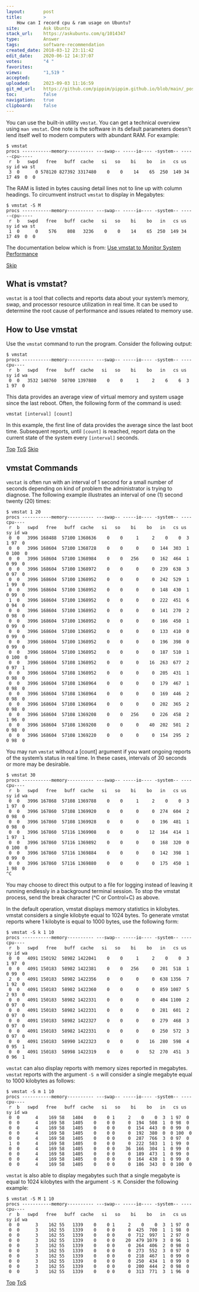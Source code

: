 ```yaml
---
layout:       post
title:        >
    How can I record cpu & ram usage on Ubuntu?
site:         Ask Ubuntu
stack_url:    https://askubuntu.com/q/1014347
type:         Answer
tags:         software-recommendation
created_date: 2018-03-12 23:11:42
edit_date:    2020-06-12 14:37:07
votes:        "4 "
favorites:    
views:        "1,519 "
accepted:     
uploaded:     2023-09-03 11:16:59
git_md_url:   https://github.com/pippim/pippim.github.io/blob/main/_posts/2018/2018-03-12-How-can-I-record-cpu-_-ram-usage-on-Ubuntu_.md
toc:          false
navigation:   true
clipboard:    false
---
```


You can use the built-in utility `vmstat`. You can get a technical overview using `man vmstat`. One note is the software in its default parameters doesn't lend itself well to modern computers with abundant RAM. For example:

``` 
$ vmstat 
procs -----------memory---------- ---swap-- -----io---- -system-- ------cpu-----
 r  b   swpd   free   buff  cache   si   so    bi    bo   in   cs us sy id wa st
 3  0      0 578120 827392 3317480    0    0    14    65  250  149 34 17 49  0  0
```

The RAM is listed in bytes causing detail lines not to line up with column headings. To circumvent instruct `vmstat` to display in Megabytes:

``` 
$ vmstat -S M
procs -----------memory---------- ---swap-- -----io---- -system-- ------cpu-----
 r  b   swpd   free   buff  cache   si   so    bi    bo   in   cs us sy id wa st
 1  0      0    576    808   3236    0    0    14    65  250  149 34 17 49  0  0
```

The documentation below which is from: [Use vmstat to Monitor System Performance][1]


<a id="hdr1"></a>
<div class="hdr-bar">  <a href="#hdr2">Skip</a></div>

## What is vmstat?

`vmstat` is a tool that collects and reports data about your system’s memory, swap, and processor resource utilization in real time. It can be used to determine the root cause of performance and issues related to memory use.

## How to Use vmstat

Use the `vmstat` command to run the program. Consider the following output:

``` 
$ vmstat
procs -----------memory---------- ---swap-- -----io---- -system-- ----cpu----
 r  b   swpd   free   buff  cache   si   so    bi    bo   in   cs us sy id wa
 0  0   3532 148760  50700 1397880    0    0     1     2    6    6  3  1 97  0
```

This data provides an average view of virtual memory and system usage since the last reboot. Often, the following form of the command is used:

``` 
vmstat [interval] [count]
```

In this example, the first line of data provides the average since the last boot time. Subsequent reports, until `[count]` is reached, report data on the current state of the system every `[interval]` seconds.


<a id="hdr2"></a>
<div class="hdr-bar">  <a href="#">Top</a>  <a href="#hdr1">ToS</a>  <a href="#hdr3">Skip</a></div>

## vmstat Commands

`vmstat` is often run with an interval of 1 second for a small number of seconds depending on kind of problem the administrator is trying to diagnose. The following example illustrates an interval of one (1) second twenty (20) times:

``` 
$ vmstat 1 20
procs -----------memory---------- ---swap-- -----io---- -system-- ----cpu----
 r  b   swpd   free   buff  cache   si   so    bi    bo   in   cs us sy id wa
 0  0   3996 168488  57100 1368636    0    0     1     2    0    0  3  1 97  0
 0  0   3996 168604  57100 1368728    0    0     0     0  144  303  1  0 100  0
 0  0   3996 168604  57100 1368984    0    0   256     0  162  464  1  0 99  0
 0  0   3996 168604  57100 1368972    0    0     0     0  239  638  3  0 97  0
 0  0   3996 168604  57100 1368952    0    0     0     0  242  529  1  1 99  0
 0  0   3996 168604  57100 1368952    0    0     0     0  148  430  1  0 99  0
 1  0   3996 168604  57100 1368952    0    0     0     0  222  451  6  0 94  0
 0  0   3996 168604  57100 1368952    0    0     0     0  141  270  2  0 98  0
 0  0   3996 168604  57100 1368952    0    0     0     0  166  450  1  0 99  0
 0  0   3996 168604  57100 1368952    0    0     0     0  133  410  0  0 99  0
 0  0   3996 168604  57100 1368952    0    0     0     0  196  398  0  0 99  0
 0  0   3996 168604  57100 1368952    0    0     0     0  187  510  1  0 100  0
 0  0   3996 168604  57108 1368952    0    0     0    16  263  677  2  0 97  1
 0  0   3996 168604  57108 1368952    0    0     0     0  205  431  1  0 98  0
 0  0   3996 168604  57108 1368964    0    0     0     0  179  467  1  0 98  0
 0  0   3996 168604  57108 1368964    0    0     0     0  169  446  2  0 98  0
 0  0   3996 168604  57108 1368964    0    0     0     0  202  365  2  0 98  0
 0  0   3996 168604  57108 1369208    0    0   256     0  226  458  2  1 96  0
 0  0   3996 168604  57108 1369208    0    0     0    40  202  501  2  0 98  0
 0  0   3996 168604  57108 1369220    0    0     0     0  154  295  2  0 98  0
```

You may run `vmstat` without a [count] argument if you want ongoing reports of the system’s status in real time. In these cases, intervals of 30 seconds or more may be desirable.

``` 
$ vmstat 30
procs -----------memory---------- ---swap-- -----io---- -system-- ----cpu----
 r  b   swpd   free   buff  cache   si   so    bi    bo   in   cs us sy id wa
 0  0   3996 167868  57108 1369788    0    0     1     2    0    0  3  1 97  0
 0  0   3996 167860  57108 1369920    0    0     0     0  274  604  2  0 98  0
 0  0   3996 167860  57108 1369928    0    0     0     0  196  481  1  0 98  0
 0  0   3996 167860  57116 1369908    0    0     0    12  164  414  1  1 97  1
 0  0   3996 167860  57116 1369892    0    0     0     0  168  320  0  0 100  0
 0  0   3996 167860  57116 1369884    0    0     0     0  142  398  1  0 99  0
 0  0   3996 167860  57116 1369880    0    0     0     0  175  450  1  1 98  0
^C
```

You may choose to direct this output to a file for logging instead of leaving it running endlessly in a background terminal session. To stop the vmstat process, send the break character (^C or Control+C) as above.

In the default operation, vmstat displays memory statistics in kilobytes. vmstat considers a single kilobyte equal to 1024 bytes. To generate vmstat reports where 1 kilobyte is equal to 1000 bytes, use the following form:

``` 
$ vmstat -S k 1 10
procs -----------memory---------- ---swap-- -----io---- -system-- ----cpu----
 r  b   swpd   free   buff  cache   si   so    bi    bo   in   cs us sy id wa
 0  0   4091 150192  58982 1422041    0    0     1     2    0    0  3  1 97  0
 0  0   4091 150183  58982 1422381    0    0   256     0  201  518  1  0 99  0
 2  0   4091 150183  58982 1422356    0    0     0     0  638 1356  7  1 92  0
 0  0   4091 150183  58982 1422360    0    0     0     0  859 1087  5  2 93  0
 0  0   4091 150183  58982 1422331    0    0     0     0  404 1100  2  0 97  0
 0  0   4091 150183  58982 1422331    0    0     0     0  281  601  2  0 97  0
 0  0   4091 150183  58982 1422327    0    0     0     0  279  468  3  0 97  0
 0  0   4091 150183  58982 1422331    0    0     0     0  250  572  3  0 97  0
 0  0   4091 150183  58990 1422323    0    0     0    16  280  598  4  0 95  1
 0  0   4091 150183  58998 1422319    0    0     0    52  270  451  3  0 96  1
```

`vmstat` can also display reports with memory sizes reported in megabytes. `vmstat` reports with the argument `-S m` will consider a single megabyte equal to 1000 kilobytes as follows:

``` 
$ vmstat -S m 1 10
procs -----------memory---------- ---swap-- -----io---- -system-- ----cpu----
 r  b   swpd   free   buff  cache   si   so    bi    bo   in   cs us sy id wa
 0  0      4    169 58   1404    0    0 1     2    0    0  3  1 97  0
 0  0      4    169 58   1405    0    0 0     0  194  508  1  0 98  0
 0  0      4    169 58   1405    0    0 0     0  154  443  0  0 99  0
 0  0      4    169 58   1405    0    0 0     0  192  380  0  0 100  0
 0  0      4    169 58   1405    0    0 0     0  287  766  3  0 97  0
 1  0      4    169 58   1405    0    0 0     0  222  583  1  1 99  0
 0  0      4    169 58   1405    0    0 0    36  166  304  1  0 99  0
 0  0      4    169 58   1405    0    0 0     0  189  473  1  0 99  0
 0  0      4    169 58   1405    0    0 0     0  164  430  1  0 99  0
 0  0      4    169 58   1405    0    0 0     0  186  343  0  0 100  0
```

`vmstat` is also able to display megabytes such that a single megabyte is equal to 1024 kilobytes with the argument `-S M`. Consider the following example:

``` 
$ vmstat -S M 1 10
procs -----------memory---------- ---swap-- -----io---- -system-- ----cpu----
 r  b   swpd   free   buff  cache   si   so    bi    bo   in   cs us sy id wa
 0  0      3    162 55   1339    0    0 1     2    0    0  3  1 97  0
 0  0      3    162 55   1339    0    0 0     0  425  700  1  1 98  0
 0  0      3    162 55   1339    0    0 0     0  712  997  1  2 97  0
 0  0      3    162 55   1339    0    0 0    20  479 1079  3  0 96  1
 0  0      3    162 55   1339    0    0 0     0  264  406  2  0 98  0
 0  0      3    162 55   1339    0    0 0     0  273  552  3  0 97  0
 0  0      3    162 55   1339    0    0 0     0  218  467  1  0 99  0
 0  0      3    162 55   1339    0    0 0     0  250  434  1  0 99  0
 0  0      3    162 55   1339    0    0 0     0  200  444  2  0 98  0
 0  0      3    162 55   1339    0    0 0     0  313  771  3  1 96  0
```

  [1]: https://linode.com/docs/uptime/monitoring/use-vmstat-to-monitor-system-performance/










<a id="hdr3"></a>
<div class="hdr-bar">  <a href="#">Top</a>  <a href="#hdr2">ToS</a></div>

